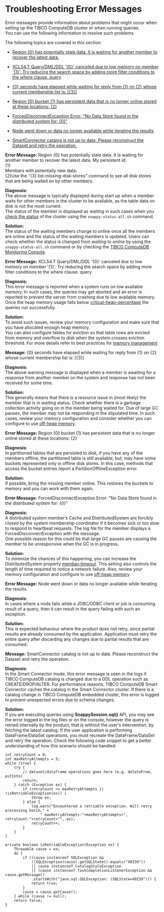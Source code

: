 # Troubleshooting Error Messages
Error messages provide information about problems that might occur when setting up the TIBCO ComputeDB cluster or when running queries. </br>You can use the following information to resolve such problems.

<!-- --------------------------------------------------------------------------- -->

The following topics are covered in this section:

* [Region {0} has potentially stale data. It is waiting for another member to recover the latest data.](#region0)

* [XCL54.T Query/DML/DDL '{0}' canceled due to low memory on member '{1}'. Try reducing the search space by adding more filter conditions to the where clause. query](#query-dml-dll)

* [{0} seconds have elapsed while waiting for reply from {1} on {2} whose current membership list is: [{3}]](#seconds-elapsed)

* [Region {0} bucket {1} has persistent data that is no longer online stored at these locations: {2}](#persistent-data)

* [ForcedDisconnectException Error: "No Data Store found in the distributed system for: {0}"](#no-data-store)
* [Node went down or data no longer available while iterating the results](#queryfailiterate).
* [SmartConnector catalog is not up to date. Please reconstruct the Dataset and retry the operation.](#smartconnectorcatalog)

<a id="region0"></a>
<error> **Error Message:** </error> 
<error-text>
Region {0} has potentially stale data. It is waiting for another member to recover the latest data.
My persistent id:</br>
{1}</br>
Members with potentially new data:</br>
{2}Use the "{3} list-missing-disk-stores" command to see all disk stores that are being waited on by other members.</br>
</error-text>

<diagnosis> **Diagnosis:**</br>
The above message is typically displayed during start up when a member waits for other members in the cluster to be available, as the table data on disk is not the most current. </br>
The status of the member is displayed as *waiting* in such cases when you [check the status](../howto/check_status_cluster.md) of the cluster using the `snappy-status-all.sh` command.
</diagnosis>

<action> **Solution:** </br>
The status of the waiting members change to online once all the members are online and the status of the waiting members is updated. Users can check whether the status is changed from *waiting* to *online* by using the `snappy-status-all.sh` command or by checking the [TIBCO ComputeDB Monitoring Console](../monitoring/monitoring.md).
</action>

<!-- --------------------------------------------------------------------------- -->

<a id="query-dml-dll"></a>
<error> **Error Message:** </error> 
<error-text>
XCL54.T Query/DML/DDL '{0}' canceled due to low memory on member '{1}'. Try reducing the search space by adding more filter conditions to the where clause. query
</error-text>

<diagnosis> **Diagnosis:**</br>
This error message is reported when a system runs on low available memory. In such cases, the queries may get aborted and an error is reported to prevent the server from crashing due to low available memory.</br>
Once the heap memory usage falls below [critical-heap-percentage](../configuring_cluster/property_description.md#critical-heap-percentage) the queries run successfully.
</diagnosis>

<action> **Solution:** </br>
To avoid such issues, review your memory configuration and make sure that you have allocated enough heap memory. </br>
You can also configure tables for eviction so that table rows are evicted from memory and overflow to disk when the system crosses eviction threshold. For more details refer to best practices for [memory management](../best_practices/memory_management.md)
</action>
<!-- --------------------------------------------------------------------------- -->

<a id="seconds-elapsed"></a>
<error> **Message:** </error>
<error-text>
{0} seconds have elapsed while waiting for reply from {1} on {2} whose current membership list is: [{3}]
</error-text>

<diagnosis> **Diagnosis:**</br>
The above warning message is displayed when a member is awaiting for a response from another member on the system and response has not been received for some time.
</diagnosis>

<action> **Solution:** </br>
This generally means that there is a resource issue in (most likely) the member that is in *waiting* status. Check whether there is a garbage collection activity going on in the member being waited for. 
Due of large GC pauses, the member may not be responding in the stipulated time. In such cases, review your memory configuration and consider whether you can configure to use [off-heap memory](../best_practices/memory_management.md#snappydata-off-heap-memory).
</action>
<!-- --------------------------------------------------------------------------- -->

<a id="persistent-data"></a>
<error> **Error Message:** </error> 
<error-text>
Region {0} bucket {1} has persistent data that is no longer online stored at these locations: {2}
</error-text>

<diagnosis> **Diagnosis:**</br>
In partitioned tables that are persisted to disk, if you have any of the members offline, the partitioned table is still available, but, may have some buckets represented only in offline disk stores. In this case, methods that access the bucket entries report a PartitionOfflineException error.

<action> **Solution:** </br>
If possible, bring the missing member online. This restores the buckets to memory and you can work with them again.
</action>
<!-- --------------------------------------------------------------------------- -->

<a id="no-data-store"></a>
<error> **Error Message:** </error> 
<error-text>
ForcedDisconnectException Error: "No Data Store found in the distributed system for: {0}"
</error-text>

<diagnosis> **Diagnosis:**</br>
A distributed system member’s Cache and DistributedSystem are forcibly closed by the system membership coordinator if it becomes sick or too slow to respond to heartbeat requests. The log file for the member displays a ForcedDisconnectException with the message. </br>
One possible reason for this could be that large GC pauses are causing the member to be unresponsive when the GC is in progress. 
</diagnosis>

<action> **Solution:** </br>
To minimize the chances of this happening, you can increase the DistributedSystem property [member-timeout](../best_practices/important_settings.md#member-timeout). This setting also controls the length of time required to notice a network failure. Also, review your memory configuration and configure to use [off-heap memory](../best_practices/memory_management.md#snappydata-off-heap-memory).
</action>

<!-- --------------------------------------------------------------------------- -->

<a id="queryfailiterate"></a>
<error> **Error Message:** </error> 
<error-text>
Node went down or data no longer available while iterating the results.
</error-text>

<diagnosis> **Diagnosis:**</br>
In cases where a node fails while a JDBC/ODBC client or job is consuming result of a query, then it can result in the query failing with such an exception. 
</diagnosis>

<action> **Solution:** </br>
This is expected behaviour where the product does not retry, since partial results are already consumed by the application. Application must retry the entire query after discarding any changes due to partial results that are consumed.
</action>

<!-- --------------------------------------------------------------------------- -->

<a id="smartconnectorcatalog"></a>
<error> **Message:** </error> 
<error-text>
SmartConnector catalog is not up to date. Please reconstruct the Dataset and retry the operation.
</error-text>

<diagnosis> **Diagnosis:**</br>
In the Smart Connector mode, this error message is seen in the logs if TIBCO ComputeDB catalog is changed due to a DDL operation such as CREATE/DROP/ALTER. 
For performance reasons, TIBCO ComputeDB Smart Connector caches the catalog in the Smart Connector cluster. If there is a catalog change in TIBCO ComputeDB embedded cluster, this error is logged to prevent unexpected errors due to schema changes.
</diagnosis>

<action> **Solution:** </br>
If you are executing queries using **SnappySession.sql()** API, you may see the error logged in the log files or on the console, however the query is retried internally by the product, that is without the user's intervention, by fetching the latest catalog.
If the user application is performing DataFrame/DataSet operations, you must recreate the DataFrame/DataSet and retry the operation. Check the following code snippet to get a better understanding of how this scenario should be handled:

```pre
int retryCount = 0;
int maxRetryAttempts = 5;
while (true) {
    try {
        // dataset/dataframe operations goes here (e.g. deleteFrom, putInto)
        return;
    } catch (Exception ex) {
        if (retryCount >= maxRetryAttempts || !isRetriableException(ex)) {
            throw ex;
        } else {
            log.warn("Encountered a retriable exception. Will retry processing batch." +
                " maxRetryAttempts:"+maxRetryAttempts+", retryCount:"+retryCount+"", ex);
            retryCount++;
        }
    }
}

private boolean isRetriableException(Exception ex) {
    Throwable cause = ex;
    do {
        if ((cause instanceof SQLException &&
            ((SQLException)cause).getSQLState().equals("X0Z39"))
            || cause instanceof CatalogStaleException
            || (cause instanceof TaskCompletionListenerException && cause.getMessage()
            .startsWith("java.sql.SQLException: (SQLState=X0Z39"))) {
            return true;
        }
        cause = cause.getCause();
    } while (cause != null);
    return false;
}
```
</action>
<!-- --------------------------------------------------------------------------- -->
